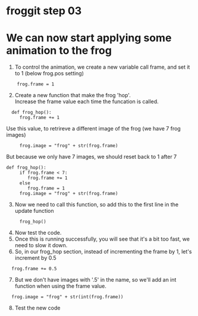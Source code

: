 # froggit step 03

# We can now start applying some animation to the frog

1. To control the animation, we create a new variable call frame, and set it to 1 (below frog.pos setting)
```  
    frog.frame = 1  
```
2. Create a new function that make the frog 'hop'.  
Increase the frame value each time the funcation is called.  
```
  def frog_hop():  
     frog.frame += 1  
```
Use this value, to retrireve  a different image of the frog (we have 7 frog images)  
```
     frog.image = "frog" + str(frog.frame)  
```
But because we only have 7 images, we should reset back to 1 after 7  
```
def frog_hop():
     if frog.frame < 7:  
        frog.frame += 1  
     else
        frog.frame = 1  
     frog.image = "frog" + str(frog.frame)  
```
3. Now we need to call this function, so add this to the first line in the update function  
```
     frog_hop()
```
4. Now test the code.
5. Once this is running successfully, you will see that it's a bit too fast, we need to slow it down.
6. So, in our frog_hop section, instead of incrementing the frame by 1, let's increment by 0.5  
```
  frog.frame += 0.5
```
7. But we don't have images with '.5' in the name, so we'll add an int function when using the frame value.  
```
  frog.image = "frog" + str(int(frog.frame))
```
8. Test the new code
 




